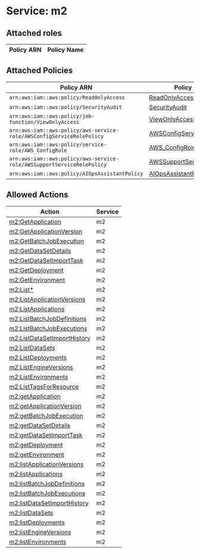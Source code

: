 # Service: m2

## Attached roles

| Policy ARN | Policy Name |
|------------|-------------|
## Attached Policies

| Policy ARN | Policy Name |
|------------|-------------|
| `arn:aws:iam::aws:policy/ReadOnlyAccess` | [ReadOnlyAccess](../policies.md#readonlyaccess) |
| `arn:aws:iam::aws:policy/SecurityAudit` | [SecurityAudit](../policies.md#securityaudit) |
| `arn:aws:iam::aws:policy/job-function/ViewOnlyAccess` | [ViewOnlyAccess](../policies.md#viewonlyaccess) |
| `arn:aws:iam::aws:policy/aws-service-role/AWSConfigServiceRolePolicy` | [AWSConfigServiceRolePolicy](../policies.md#awsconfigservicerolepolicy) |
| `arn:aws:iam::aws:policy/service-role/AWS_ConfigRole` | [AWS_ConfigRole](../policies.md#aws_configrole) |
| `arn:aws:iam::aws:policy/aws-service-role/AWSSupportServiceRolePolicy` | [AWSSupportServiceRolePolicy](../policies.md#awssupportservicerolepolicy) |
| `arn:aws:iam::aws:policy/AIOpsAssistantPolicy` | [AIOpsAssistantPolicy](../policies.md#aiopsassistantpolicy) |

## Allowed Actions

| Action | Service |
|--------|---------|
| [m2:GetApplication](../actions.md#m2:getapplication) | m2 |
| [m2:GetApplicationVersion](../actions.md#m2:getapplicationversion) | m2 |
| [m2:GetBatchJobExecution](../actions.md#m2:getbatchjobexecution) | m2 |
| [m2:GetDataSetDetails](../actions.md#m2:getdatasetdetails) | m2 |
| [m2:GetDataSetImportTask](../actions.md#m2:getdatasetimporttask) | m2 |
| [m2:GetDeployment](../actions.md#m2:getdeployment) | m2 |
| [m2:GetEnvironment](../actions.md#m2:getenvironment) | m2 |
| [m2:List*](../actions.md#m2:listall) | m2 |
| [m2:ListApplicationVersions](../actions.md#m2:listapplicationversions) | m2 |
| [m2:ListApplications](../actions.md#m2:listapplications) | m2 |
| [m2:ListBatchJobDefinitions](../actions.md#m2:listbatchjobdefinitions) | m2 |
| [m2:ListBatchJobExecutions](../actions.md#m2:listbatchjobexecutions) | m2 |
| [m2:ListDataSetImportHistory](../actions.md#m2:listdatasetimporthistory) | m2 |
| [m2:ListDataSets](../actions.md#m2:listdatasets) | m2 |
| [m2:ListDeployments](../actions.md#m2:listdeployments) | m2 |
| [m2:ListEngineVersions](../actions.md#m2:listengineversions) | m2 |
| [m2:ListEnvironments](../actions.md#m2:listenvironments) | m2 |
| [m2:ListTagsForResource](../actions.md#m2:listtagsforresource) | m2 |
| [m2:getApplication](../actions.md#m2:getapplication) | m2 |
| [m2:getApplicationVersion](../actions.md#m2:getapplicationversion) | m2 |
| [m2:getBatchJobExecution](../actions.md#m2:getbatchjobexecution) | m2 |
| [m2:getDataSetDetails](../actions.md#m2:getdatasetdetails) | m2 |
| [m2:getDataSetImportTask](../actions.md#m2:getdatasetimporttask) | m2 |
| [m2:getDeployment](../actions.md#m2:getdeployment) | m2 |
| [m2:getEnvironment](../actions.md#m2:getenvironment) | m2 |
| [m2:listApplicationVersions](../actions.md#m2:listapplicationversions) | m2 |
| [m2:listApplications](../actions.md#m2:listapplications) | m2 |
| [m2:listBatchJobDefinitions](../actions.md#m2:listbatchjobdefinitions) | m2 |
| [m2:listBatchJobExecutions](../actions.md#m2:listbatchjobexecutions) | m2 |
| [m2:listDataSetImportHistory](../actions.md#m2:listdatasetimporthistory) | m2 |
| [m2:listDataSets](../actions.md#m2:listdatasets) | m2 |
| [m2:listDeployments](../actions.md#m2:listdeployments) | m2 |
| [m2:listEngineVersions](../actions.md#m2:listengineversions) | m2 |
| [m2:listEnvironments](../actions.md#m2:listenvironments) | m2 |